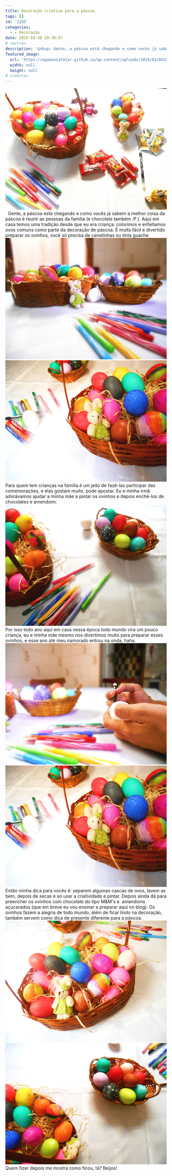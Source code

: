 ```yaml
---
title: Decoração criativa para a páscoa
tags: []
id: '2255'
categories:
  - - Decoração
date: 2015-03-30 19:30:57
# <extra>
description: '&nbsp; Gente, a páscoa está chegando e como vocês já sabem a melhor coisa da páscoa é reunir as pessoas da família (e chocolate também 😛 ). Aqui em casa temos uma tradição desde que eu era criança: colorimos e enfeitamos ovos comuns como parte da decoração de páscoa. É muito fácil e divertido preparar os ovinhos, você só precisa de canetinhas ou tinta guache. Para quem tem crianças na família é um jeito de fazê-las participar das comemorações, e elas gostam muito, pode apostar. Eu e minha irmã adorávamos ajudar a minha mãe a pintar os ovinhos e depois enchê-los de chocolates e amendoim. Por isso todo ano aqui em casa nessa época todo mundo vira um pouco criança, eu e minha mãe mesmo nos divertimos muito para preparar esses ovinhos, e esse ano até meu namorado entrou na &hellip;'
featured_image: 
  url: 'https://oqueeuiafalar.github.io/wp-content/uploads/2015/03/DSCN0336-1024x768.jpg'
  width: null
  height: null
# </extra>
---
```


[![cestas de ovos coloridos de páscoa](/wp-content/uploads/2015/03/DSCN0336-1024x768.jpg)](/wp-content/uploads/2015/03/DSCN0336.jpg)   Gente, a páscoa está chegando e como vocês já sabem a melhor coisa da páscoa é reunir as pessoas da família (e chocolate também :P ). Aqui em casa temos uma tradição desde que eu era criança: colorimos e enfeitamos ovos comuns como parte da decoração de páscoa. É muito fácil e divertido preparar os ovinhos, você só precisa de canetinhas ou tinta guache. [![cestas de ovos coloridos de páscoa](/wp-content/uploads/2015/03/DSCN0331.jpg)](/wp-content/uploads/2015/03/DSCN0331.jpg) [![cestas de ovos coloridos de páscoa](/wp-content/uploads/2015/03/DSCN0324.jpg)](/wp-content/uploads/2015/03/DSCN0324.jpg) Para quem tem crianças na família é um jeito de fazê-las participar das comemorações, e elas gostam muito, pode apostar. Eu e minha irmã adorávamos ajudar a minha mãe a pintar os ovinhos e depois enchê-los de chocolates e amendoim. [![cestas de ovos coloridos de páscoa](/wp-content/uploads/2015/03/DSCN0313.jpg)](/wp-content/uploads/2015/03/DSCN0313.jpg) Por isso todo ano aqui em casa nessa época todo mundo vira um pouco criança, eu e minha mãe mesmo nos divertimos muito para preparar esses ovinhos, e esse ano até meu namorado entrou na onda, haha. [![Namorado colorindo ovos](/wp-content/uploads/2015/03/DSCN0333.jpg)](/wp-content/uploads/2015/03/DSCN0333.jpg) [![cestas de ovos coloridos de páscoa](/wp-content/uploads/2015/03/DSCN03241.jpg)](/wp-content/uploads/2015/03/DSCN03241.jpg) Então minha dica para vocês é: separem algumas cascas de ovos, lavem as bem, depois de secas é só usar a criatividade e pintar. Depois ainda dá para preencher os ovinhos com chocolate do tipo M&M's e  amendoins açucarados (que em breve eu vou ensinar a preparar aqui no blog). Os ovinhos fazem a alegria de todo mundo, além de ficar lindo na decoração, também servem como dica de presente diferente para a páscoa. [![cestas de ovos coloridos de páscoa](/wp-content/uploads/2015/03/DSCN0314.jpg)](/wp-content/uploads/2015/03/DSCN0314.jpg) [![cestas de ovos coloridos de páscoa](/wp-content/uploads/2015/03/DSCN0308.jpg)](/wp-content/uploads/2015/03/DSCN0308.jpg) Quem fizer depois me mostra como ficou, tá? Beijos!
